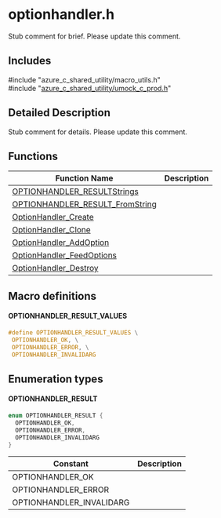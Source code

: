 # optionhandler.h 

Stub comment for brief. Please update this comment.

## Includes

\#include "azure_c_shared_utility/macro_utils.h"  
\#include "[azure_c_shared_utility/umock_c_prod.h](iot-c-ref-umock-c-prod-h.md)"  

## Detailed Description

Stub comment for details. Please update this comment.

## Functions

Function Name                  | Description                                
--------------------------------|---------------------------------------------
[OPTIONHANDLER_RESULTStrings](./iot-c-ref-optionhandler-h/optionhandler-resultstrings.md)            | 
[OPTIONHANDLER_RESULT_FromString](./iot-c-ref-optionhandler-h/optionhandler-result-fromstring.md)            | 
[OptionHandler_Create](./iot-c-ref-optionhandler-h/optionhandler-create.md)            | 
[OptionHandler_Clone](./iot-c-ref-optionhandler-h/optionhandler-clone.md)            | 
[OptionHandler_AddOption](./iot-c-ref-optionhandler-h/optionhandler-addoption.md)            | 
[OptionHandler_FeedOptions](./iot-c-ref-optionhandler-h/optionhandler-feedoptions.md)            | 
[OptionHandler_Destroy](./iot-c-ref-optionhandler-h/optionhandler-destroy.md)            | 

## Macro definitions

#### OPTIONHANDLER_RESULT_VALUES

```C
#define OPTIONHANDLER_RESULT_VALUES \
 OPTIONHANDLER_OK, \
 OPTIONHANDLER_ERROR, \
 OPTIONHANDLER_INVALIDARG 

```

## Enumeration types

#### OPTIONHANDLER_RESULT

```C
enum OPTIONHANDLER_RESULT {
  OPTIONHANDLER_OK,
  OPTIONHANDLER_ERROR,
  OPTIONHANDLER_INVALIDARG
}

```
Constant                    | Description                                
----------------------------|----------------
 OPTIONHANDLER_OK            | 
 OPTIONHANDLER_ERROR            | 
 OPTIONHANDLER_INVALIDARG            | 

